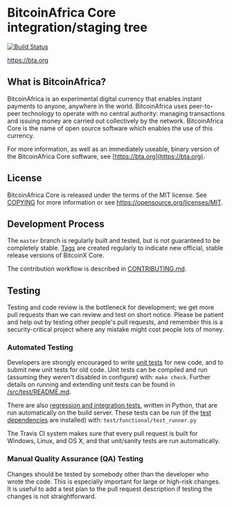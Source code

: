 BitcoinAfrica Core integration/staging tree
=====================================

[![Build Status](https://travis-ci.org/bitcoinx-project/bitcoinx.svg?branch=master)](https://travis-ci.org/bitcoinx-project/bitcoinx)

https://bta.org

What is BitcoinAfrica?
----------------

BitcoinAfrica is an experimental digital currency that enables instant payments to
anyone, anywhere in the world. BitcoinAfrica uses peer-to-peer technology to operate
with no central authority: managing transactions and issuing money are carried
out collectively by the network. BitcoinAfrica Core is the name of open source
software which enables the use of this currency.

For more information, as well as an immediately useable, binary version of
the BitcoinAfrica Core software, see [https://bta.org](https://bta.org).

License
-------

BitcoinAfrica Core is released under the terms of the MIT license. See [COPYING](COPYING) for more
information or see https://opensource.org/licenses/MIT.

Development Process
-------------------

The `master` branch is regularly built and tested, but is not guaranteed to be
completely stable. [Tags](https://github.com/bitcoinx-project/bitcoinafrica/tags) are created
regularly to indicate new official, stable release versions of BitcoinX Core.

The contribution workflow is described in [CONTRIBUTING.md](CONTRIBUTING.md).

Testing
-------

Testing and code review is the bottleneck for development; we get more pull
requests than we can review and test on short notice. Please be patient and help out by testing
other people's pull requests, and remember this is a security-critical project where any mistake might cost people
lots of money.

### Automated Testing

Developers are strongly encouraged to write [unit tests](src/test/README.md) for new code, and to
submit new unit tests for old code. Unit tests can be compiled and run
(assuming they weren't disabled in configure) with: `make check`. Further details on running
and extending unit tests can be found in [/src/test/README.md](/src/test/README.md).

There are also [regression and integration tests](/test), written
in Python, that are run automatically on the build server.
These tests can be run (if the [test dependencies](/test) are installed) with: `test/functional/test_runner.py`

The Travis CI system makes sure that every pull request is built for Windows, Linux, and OS X, and that unit/sanity tests are run automatically.

### Manual Quality Assurance (QA) Testing

Changes should be tested by somebody other than the developer who wrote the
code. This is especially important for large or high-risk changes. It is useful
to add a test plan to the pull request description if testing the changes is
not straightforward.

